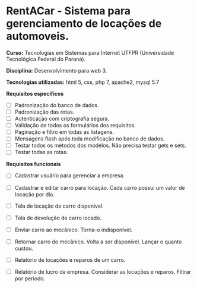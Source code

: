 # RentACar - Sistema para gerenciamento de locações de automoveis.
**Curso:** Tecnologias em Sistemas para Internet UTFPR (Universidade Tecnológica Federal do Paraná).  

**Disciplina:** Desenvolvimento para web 3.  

**Tecnologias utilizadas:** html 5, css, php 7, apache2, mysql 5.7 

**Requisitos específicos**
 - [ ] Padronização do banco de dados.
 - [ ] Padronização das rotas.
 - [ ] Autenticação com criptografia segura.
 - [ ] Validação de todos os formulários dos requisitos.
 - [ ] Paginação e filtro em todas as listagens.
 - [ ] Mensagens flash após toda modificação no banco de dados.
 - [ ] Testar todos os métodos dos modelos. Não precisa testar gets e sets.
 - [ ] Testar todas as rotas.
  
**Requisitos funcionais**
- [ ] Cadastrar usuário para gerenciar a empresa.
- [ ] Cadastrar e editar carro para locação. Cada carro possui um valor de locação por dia.
- [ ] Tela de locação de carro disponível.
- [ ] Tela de devolução de carro locado.
- [ ] Enviar carro ao mecânico. Torna-o indisponível.
- [ ] Retornar carro do mecânico. Volta a ser disponível. Lançar o quanto custou.
- [ ] Relatório de locações e reparos de um carro.
- [ ] Relatório de lucro da empresa. Considerar as locações e reparos. Filtrar por período.


